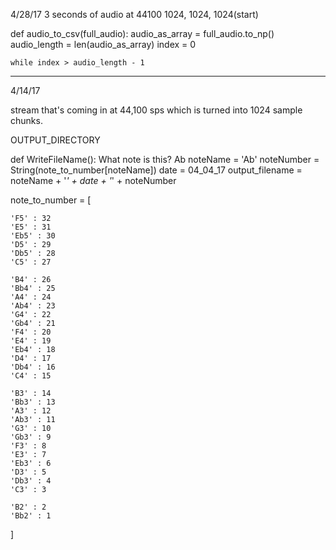 4/28/17
3 seconds of audio at 44100
1024, 1024, 1024(start)

def audio_to_csv(full_audio):
    audio_as_array = full_audio.to_np()
    audio_length = len(audio_as_array)
    index = 0

    while index > audio_length - 1
__________
4/14/17

stream that's coming in at 44,100 sps
which is turned into 1024 sample chunks.

OUTPUT_DIRECTORY

def WriteFileName():
    What note is this?
        Ab
    noteName = 'Ab'
    noteNumber = String(note_to_number[noteName])
    date = 04_04_17
    output_filename = noteName + '_' + date + '_' + noteNumber


    

note_to_number = [
    
    'F5' : 32
    'E5' : 31
    'Eb5' : 30
    'D5' : 29
    'Db5' : 28
    'C5' : 27

    'B4' : 26
    'Bb4' : 25
    'A4' : 24
    'Ab4' : 23
    'G4' : 22
    'Gb4' : 21
    'F4' : 20
    'E4' : 19
    'Eb4' : 18
    'D4' : 17
    'Db4' : 16
    'C4' : 15

    'B3' : 14
    'Bb3' : 13
    'A3' : 12
    'Ab3' : 11
    'G3' : 10
    'Gb3' : 9
    'F3' : 8
    'E3' : 7
    'Eb3' : 6
    'D3' : 5
    'Db3' : 4
    'C3' : 3

    'B2' : 2
    'Bb2' : 1
]
